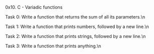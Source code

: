 0x10. C - Variadic functions

Task 0: Write a function that returns the sum of all its parameters.\n

Task 1: Write a function that prints numbers, followed by a new line.\n

Task 2: Write a function that prints strings, followed by a new line.\n

Task 3: Write a function that prints anything.\n
